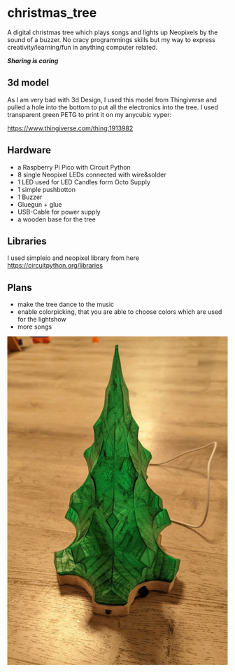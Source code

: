 # christmas_tree
A digital christmas tree which plays songs and lights up Neopixels by the sound of a buzzer. No cracy programmings skills but my way to express creativity/learning/fun in anything computer related. 

__*Sharing is caring*__

## 3d model
As I am very bad with 3d Design, I used this model from Thingiverse and pulled a hole into the bottom to put all the electronics into the tree. I used transparent green PETG to print it on my anycubic vyper:

https://www.thingiverse.com/thing:1913982

## Hardware
 - a Raspberry Pi Pico with Circuit Python
 - 8 single Neopixel LEDs connected with wire&solder
 - 1 LED used for LED Candles form Octo Supply
 - 1 simple pushbotton
 - 1 Buzzer
 - Gluegun + glue
 - USB-Cable for power supply
 - a wooden base for the tree
 
## Libraries 

I used simpleio and neopixel library from here https://circuitpython.org/libraries

## Plans

 - make the tree dance to the music
 - enable colorpicking, that you are able to choose colors which are used for the lightshow
 - more songs
 
 ![A picture of the tree](https://github.com/mansam-ger/christmas_tree/blob/main/tree.jpg)
